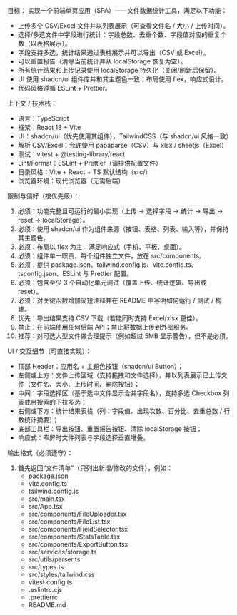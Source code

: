 目标：
实现一个前端单页应用（SPA）——文件数据统计工具，满足以下功能：
- 上传多个 CSV/Excel 文件并以列表展示（可查看文件名 / 大小 / 上传时间）。
- 选择/多选文件中字段进行统计：字段总数、去重个数、字段值对应的重复个数（以表格展示）。
- 字段支持多选，统计结果通过表格展示并可以导出（CSV 或 Excel）。
- 可以重置报告（清除当前统计并从 localStorage 恢复为空）。
- 所有统计结果和上传记录使用 localStorage 持久化（关闭/刷新后保留）。
- UI 使用 shadcn/ui 组件库并和其主题色一致；布局使用 flex，响应式设计。
- 代码风格遵循 ESLint + Prettier。

上下文 / 技术栈：
- 语言：TypeScript
- 框架：React 18 + Vite
- UI：shadcn/ui（优先使用其组件），TailwindCSS（与 shadcn/ui 风格一致）
- 解析 CSV/Excel：允许使用 papaparse（CSV）与 xlsx / sheetjs（Excel）
- 测试：vitest + @testing-library/react
- Lint/Format：ESLint + Prettier（请提供配置文件）
- 目录风格：Vite + React + TS 默认结构（src/）
- 浏览器环境：现代浏览器（无需后端）

限制与偏好（按优先级）：
1. 必须：功能完整且可运行的最小实现（上传 → 选择字段 → 统计 → 导出 → reset → localStorage）。
2. 必须：使用 shadcn/ui 作为组件来源（按钮、表格、列表、输入等），并保持其主题色。
3. 必须：布局以 flex 为主，满足响应式（手机、平板、桌面）。
4. 必须：组件单一职责，每个组件独立文件，放在 src/components。
5. 必须：提供 package.json、tailwind.config.js、vite.config.ts、tsconfig.json、ESLint 与 Prettier 配置。
6. 必须：包含至少 3 个自动化单元测试（覆盖上传、统计逻辑、导出或 reset）。
7. 必须：对关键函数增加简短注释并在 README 中写明如何运行 / 测试 / 构建。
8. 优先：导出结果支持 CSV 下载（若能同时支持 Excel/xlsx 更佳）。
9. 禁止：在前端使用任何后端 API；禁止将数据上传到外部服务。
10. 推荐：对可选大型文件做合理提示（例如超过 5MB 显示警告），但不是必须。

UI / 交互细节（可直接实现）：
- 顶部 Header：应用名 + 主题色按钮（shadcn/ui Button）；
- 左侧或上方：文件上传区域（支持拖拽和文件选择），并以列表展示已上传文件（文件名、大小、上传时间、删除按钮）；
- 中间：字段选择区（基于选中文件显示合并字段名），支持多选 Checkbox 列表或带搜索的下拉多选；
- 右侧或下方：统计结果表格（列：字段值、出现次数、百分比、去重总数 / 行数统计摘要）；
- 底部工具栏：导出按钮、重置报告按钮、清除 localStorage 按钮；
- 响应式：窄屏时文件列表与字段选择垂直堆叠。

输出格式（必须遵守）：
1. 首先返回“文件清单”（只列出新增/修改的文件），例如：
   - package.json
   - vite.config.ts
   - tailwind.config.js
   - src/main.tsx
   - src/App.tsx
   - src/components/FileUploader.tsx
   - src/components/FileList.tsx
   - src/components/FieldSelector.tsx
   - src/components/StatsTable.tsx
   - src/components/ExportButton.tsx
   - src/services/storage.ts
   - src/utils/parser.ts
   - src/types.ts
   - src/styles/tailwind.css
   - vitest.config.ts
   - .eslintrc.cjs
   - .prettierrc
   - README.md

